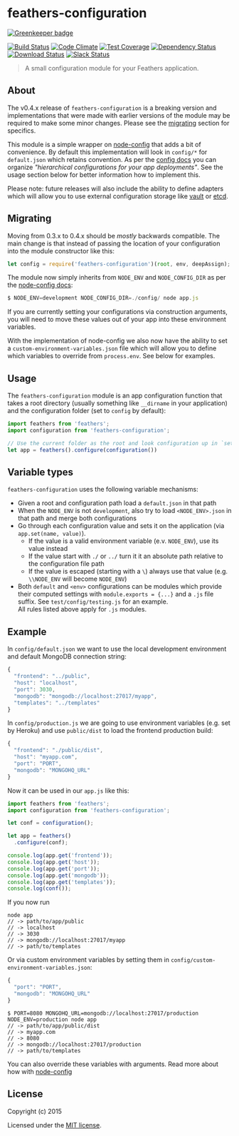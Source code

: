# feathers-configuration

[![Greenkeeper badge](https://badges.greenkeeper.io/feathersjs/feathers-configuration.svg)](https://greenkeeper.io/)

[![Build Status](https://travis-ci.org/feathersjs/feathers-configuration.png?branch=master)](https://travis-ci.org/feathersjs/feathers-configuration)
[![Code Climate](https://codeclimate.com/github/feathersjs/feathers-configuration.png)](https://codeclimate.com/github/feathersjs/feathers-configuration)
[![Test Coverage](https://codeclimate.com/github/feathersjs/feathers-configuration/badges/coverage.svg)](https://codeclimate.com/github/feathersjs/feathers-configuration/coverage)
[![Dependency Status](https://img.shields.io/david/feathersjs/feathers-configuration.svg?style=flat-square)](https://david-dm.org/feathersjs/feathers-configuration)
[![Download Status](https://img.shields.io/npm/dm/feathers-configuration.svg?style=flat-square)](https://www.npmjs.com/package/feathers-configuration)
[![Slack Status](http://slack.feathersjs.com/badge.svg)](http://slack.feathersjs.com)

> A small configuration module for your Feathers application.

## About

The v0.4.x release of `feathers-configuration` is a breaking version and implementations that were made with earlier versions of the module may be required to make some minor changes. Please see the [migrating](#migrating) section for specifics.

This module is a simple wrapper on [node-config](https://github.com/lorenwest/node-config) that adds a bit of convenience. By default this implementation will look in `config/*` for `default.json` which retains convention. As per the [config docs](https://github.com/lorenwest/node-config/wiki/Configuration-Files) you can organize *"hierarchical configurations for your app deployments"*. See the usage section below for better information how to implement this.

Please note: future releases will also include the ability to define adapters which will allow you to use external configuration storage like [vault](https://www.vaultproject.io/) or [etcd](https://github.com/coreos/etcd).

## Migrating

Moving from 0.3.x to 0.4.x should be *mostly* backwards compatible. The main change is that instead of passing the location of your configuration into the module constructor like this: 

```js
let config = require('feathers-configuration')(root, env, deepAssign);
```

The module now simply inherits from `NODE_ENV` and `NODE_CONFIG_DIR` as per the [node-config docs](https://github.com/lorenwest/node-config/wiki/Configuration-Files):

```js
$ NODE_ENV=development NODE_CONFIG_DIR=./config/ node app.js 
```

If you are currently setting your configurations via construction arguments, you will need to move these values out of your app into these environment variables.

With the implementation of node-config we also now have the ability to set a `custom-environment-variables.json` file which will allow you to define which variables to override from `process.env`. See below for examples.

## Usage

The `feathers-configuration` module is an app configuration function that takes a root directory (usually something like `__dirname` in your application) and the configuration folder (set to `config` by default):

```js
import feathers from 'feathers';
import configuration from 'feathers-configuration';

// Use the current folder as the root and look configuration up in `settings`
let app = feathers().configure(configuration())
```
## Variable types

`feathers-configuration` uses the following variable mechanisms:

- Given a root and configuration path load a `default.json` in that path
- When the `NODE_ENV` is not `development`, also try to load `<NODE_ENV>.json` in that path and merge both configurations
- Go through each configuration value and sets it on the application (via `app.set(name, value)`).
  - If the value is a valid environment variable (e.v. `NODE_ENV`), use its value instead
  - If the value start with `./` or `../` turn it it an absolute path relative to the configuration file path
  - If the value is escaped (starting with a `\`) always use that value (e.g. `\\NODE_ENV` will become `NODE_ENV`)
- Both `default` and `<env>` configurations can be modules which provide their computed settings with `module.exports = {...}` and a `.js` file suffix. See `test/config/testing.js` for an example.  
All rules listed above apply for `.js` modules.

## Example

In `config/default.json` we want to use the local development environment and default MongoDB connection string:

```js
{
  "frontend": "../public",
  "host": "localhost",
  "port": 3030,
  "mongodb": "mongodb://localhost:27017/myapp",
  "templates": "../templates"
}
```

In `config/production.js` we are going to use environment variables (e.g. set by Heroku) and use `public/dist` to load the frontend production build:

```js
{
  "frontend": "./public/dist",
  "host": "myapp.com",
  "port": "PORT",
  "mongodb": "MONGOHQ_URL"
}
```

Now it can be used in our `app.js` like this:

```js
import feathers from 'feathers';
import configuration from 'feathers-configuration';

let conf = configuration();

let app = feathers()
  .configure(conf);

console.log(app.get('frontend'));
console.log(app.get('host'));
console.log(app.get('port'));
console.log(app.get('mongodb'));
console.log(app.get('templates'));
console.log(conf());

```

If you now run

```
node app
// -> path/to/app/public
// -> localhost
// -> 3030
// -> mongodb://localhost:27017/myapp
// -> path/to/templates
```

Or via custom environment variables by setting them in `config/custom-environment-variables.json`:

```js
{
  "port": "PORT",
  "mongodb": "MONGOHQ_URL"
}
```

```
$ PORT=8080 MONGOHQ_URL=mongodb://localhost:27017/production NODE_ENV=production node app
// -> path/to/app/public/dist
// -> myapp.com
// -> 8080
// -> mongodb://localhost:27017/production
// -> path/to/templates
```

You can also override these variables with arguments. Read more about how with [node-config](https://github.com/lorenwest/node-config)

## License

Copyright (c) 2015

Licensed under the [MIT license](LICENSE).
